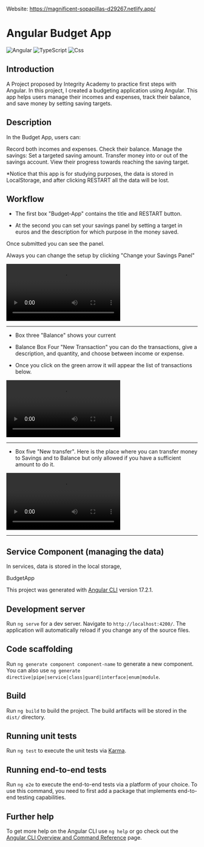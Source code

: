 Website: https://magnificent-sopapillas-d29267.netlify.app/

# Angular Budget App

![Angular](https://img.shields.io/badge/Angular-v.17-red)
![TypeScript](https://img.shields.io/badge/TypeScript-v.5-blue)
![Css](https://img.shields.io/badge/CSS-purple)

## Introduction

A Project proposed by Integrity Academy to practice first steps with Angular.
In this project, I created a budgeting application using Angular. This app helps users manage their incomes and expenses, track their balance, and save money by setting saving targets.

## Description

In the Budget App, users can:

Record both incomes and expenses.
Check their balance.
Manage the savings:
Set a targeted saving amount.
Transfer money into or out of the savings account.
View their progress towards reaching the saving target.

\*Notice that this app is for studying purposes, the data is stored in LocalStorage, and after clicking RESTART all the data will be lost.

## Workflow

- The first box "Budget-App" contains the title and RESTART button.

- At the second you can set your savings panel by setting a target in euros and the description for which purpose in the money saved.

Once submitted you can see the panel.

Always you can change the setup by clicking "Change your Savings Panel"

<video controls src="box_1_2.mp4" title="Title" controls autoplay loop></video>

<hr>

- Box three "Balance" shows your current

- Balance Box Four "New Transaction" you can do the transactions, give a description, and quantity, and choose between income or expense.

- Once you click on the green arrow it will appear the list of transactions below.

<video controls src="box_3_4.mp4" title="Title" controls autoplay loop></video>

<hr>

- Box five "New transfer". Here is the place where you can transfer money to Savings and to Balance but only allowed if you have a sufficient amount to do it.

<video controls src="box_5.mp4" title="Title" controls autoplay loop></video>

<hr>

## Service Component (managing the data)

In services, data is stored in the local storage,

BudgetApp

This project was generated with [Angular CLI](https://github.com/angular/angular-cli) version 17.2.1.

## Development server

Run `ng serve` for a dev server. Navigate to `http://localhost:4200/`. The application will automatically reload if you change any of the source files.

## Code scaffolding

Run `ng generate component component-name` to generate a new component. You can also use `ng generate directive|pipe|service|class|guard|interface|enum|module`.

## Build

Run `ng build` to build the project. The build artifacts will be stored in the `dist/` directory.

## Running unit tests

Run `ng test` to execute the unit tests via [Karma](https://karma-runner.github.io).

## Running end-to-end tests

Run `ng e2e` to execute the end-to-end tests via a platform of your choice. To use this command, you need to first add a package that implements end-to-end testing capabilities.

## Further help

To get more help on the Angular CLI use `ng help` or go check out the [Angular CLI Overview and Command Reference](https://angular.io/cli) page.
